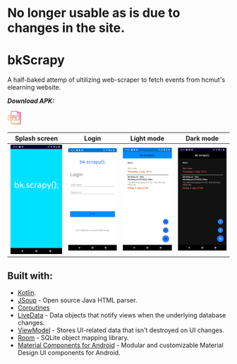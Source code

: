 # No longer usable as is due to changes in the site.

# bkScrapy
A half-baked attemp of ultilizing web-scraper to fetch events from hcmut's elearning website.


***Download APK:***

[![bkScrapy](https://github.com/Xantrl/bkScrapy/blob/master/screenshots/apk-file-format.png)](https://github.com/Xantrl/bkScrapy/releases/download/v1.6.9/bkScrapy.apk)

| Splash screen  | Login | Light mode | Dark mode | 
| ------------- |--------------| ------------- |------------- |
| ![Splash screen](https://github.com/Xantrl/bkScrapy/blob/master/screenshots/Screenshot_20210629-191259.png)| ![Login](https://github.com/Xantrl/bkScrapy/blob/master/screenshots/Screenshot_20210629-191513.png)| ![Light mode](https://github.com/Xantrl/bkScrapy/blob/master/screenshots/Screenshot_20210629-191502.png) |  ![Dark mode](https://github.com/Xantrl/bkScrapy/blob/master/screenshots/Screenshot_20210629-191447.png)
## Built with:

- [Kotlin](https://kotlinlang.org/).
- [JSoup](https://jsoup.org/) - Open source Java HTML parser.
- [Coroutines](https://kotlinlang.org/docs/reference/coroutines-overview.html)
- [LiveData](https://developer.android.com/topic/libraries/architecture/livedata) - Data objects that notify views when the underlying database changes.
- [ViewModel](https://developer.android.com/topic/libraries/architecture/viewmodel) - Stores UI-related data that isn't destroyed on UI changes. 
- [Room](https://developer.android.com/topic/libraries/architecture/room) - SQLite object mapping library.
- [Material Components for Android](https://github.com/material-components/material-components-android) - Modular and customizable Material Design UI components for Android.

